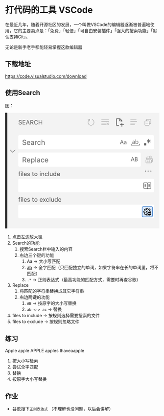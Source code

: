 # 打代码的工具 VSCode

在最近几年，随着开源社区的发展，一个叫做VSCode的编辑器逐渐被普遍地使用，它的主要卖点是：「免费」「轻便」「可自由安装插件」「强大的搜索功能」「默认支持Git」。

无论是新手老手都能轻易掌握这款编辑器

## 下载地址

https://code.visualstudio.com/download


## 使用Search

图：

![](/images/vscode_search.png)

1. 点击左边放大镜
2. Search的功能
   1. 搜索Search栏中输入的内容
   2. 右边三个键的功能
      1. Aa -> 大小写匹配
      2. <u>ab</u> -> 全字匹配（只匹配独立的单词，如果字符串在长的单词里，将不匹配）
      3. `.*` -> 正则表达式（最高功能的匹配方式，需要时再查谷歌）
3. Replace
   1. 将匹配的字符串替换成其它字符串
   2. 右边两键的功能
      1. `AB` -> 按原字的大小写替换
      2. `ab <-> ac` -> 替换
4. files to include -> 按规则选择需要搜索的文件
5. files to exclude -> 按规则忽略文件

## 练习

Apple
apple
APPLE
apples
Ihaveaapple

1. 按大小写检索
2. 尝试全字匹配
3. 替换
4. 按原字大小写替换

## 作业

- 谷歌搜下`正则表达式` （不理解也没问题，以后会讲解）
